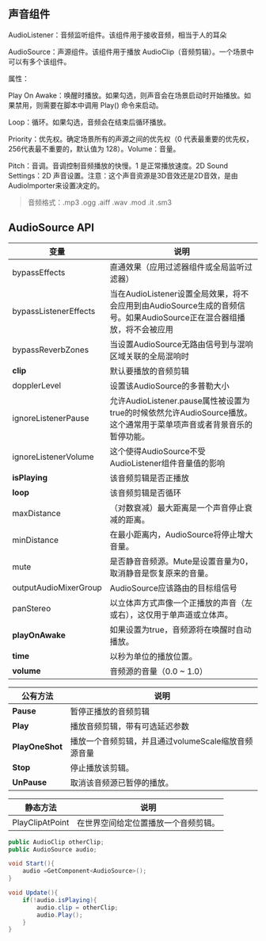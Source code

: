 ## 声音组件

AudioListener：音频监听组件。该组件用于接收音频，相当于人的耳朵

AudioSource：声源组件。该组件用于播放 AudioClip（音频剪辑）。一个场景中可以有多个该组件。

属性：

Play On Awake：唤醒时播放。如果勾选，则声音会在场景启动时开始播放。如果禁用，则需要在脚本中调用 Play() 命令来启动。

Loop：循环。如果勾选，音频会在结束后循环播放。

Priority：优先权。确定场景所有的声源之间的优先权（0 代表最重要的优先权，256代表最不重要的，默认值为 128）。Volume：音量。

Pitch：音调。音调控制音频播放的快慢。1 是正常播放速度。2D Sound Settings：2D 声音设置。注意：这个声音资源是3D音效还是2D音效，是由AudioImporter来设置决定的。

> 音频格式：.mp3 .ogg .aiff .wav .mod .it .sm3

## AudioSource API

| 变量                  | 说明                                                         |
| --------------------- | ------------------------------------------------------------ |
| bypassEffects         | 直通效果（应用过滤器组件或全局监听过滤器）                   |
| bypassListenerEffects | 当在AudioListener设置全局效果，将不会应用到由AudioSource生成的音频信号。如果AudioSource正在混合器组播放，将不会被应用 |
| bypassReverbZones     | 当设置AudioSource无路由信号到与混响区域关联的全局混响时      |
| **clip**              | 默认要播放的音频剪辑                                         |
| dopplerLevel          | 设置该AudioSource的多普勒大小                                |
| ignoreListenerPause   | 允许AudioListener.pause属性被设置为true的时候依然允许AudioSource播放。这个通常用于菜单项声音或者背景音乐的暂停功能。 |
| ignoreListenerVolume  | 这个使得AudioSource不受AudioListener组件音量值的影响         |
| **isPlaying**         | 该音频剪辑是否正播放                                         |
| **loop**              | 该音频剪辑是否循环                                           |
| maxDistance           | （对数衰减）最大距离是一个声音停止衰减的距离。               |
| minDistance           | 在最小距离内，AudioSource将停止增大音量。                    |
| mute                  | 是否静音音频源。Mute是设置音量为0，取消静音是恢复原来的音量。 |
| outputAudioMixerGroup | AudioSource应该路由的目标组信号                              |
| panStereo             | 以立体声方式声像一个正播放的声音（左或右），这仅用于单声道或立体声。 |
| **playOnAwake**       | 如果设置为true，音频源将在唤醒时自动播放。                   |
| **time**              | 以秒为单位的播放位置。                                       |
| **volume**            | 音频源的音量（0.0 ~ 1.0）                                    |

| 公有方法        | 说明                                                |
| --------------- | --------------------------------------------------- |
| **Pause**       | 暂停正播放的音频剪辑                                |
| **Play**        | 播放音频剪辑，带有可选延迟参数                      |
| **PlayOneShot** | 播放一个音频剪辑，并且通过volumeScale缩放音频源音量 |
| **Stop**        | 停止播放该剪辑。                                    |
| **UnPause**     | 取消该音频源已暂停的播放。                          |

| 静态方法        | 说明                                 |
| --------------- | ------------------------------------ |
| PlayClipAtPoint | 在世界空间给定位置播放一个音频剪辑。 |



```c#
public AudioClip otherClip;
public AudioSource audio;

void Start(){
    audio =GetComponent<AudioSource>();
}

void Update(){
    if(!audio.isPlaying){
        audio.clip = otherClip;
        audio.Play();
    }
}
```

